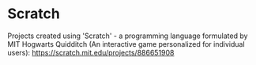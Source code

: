 # Scratch
Projects created using 'Scratch' - a programming language formulated by MIT
Hogwarts Quidditch (An interactive game personalized for individual users): https://scratch.mit.edu/projects/886651908
